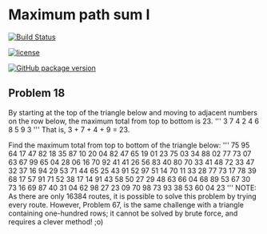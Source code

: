 # Maximum path sum I


[![Build Status](https://travis-ci.org/hecey/problem18.svg?branch=master)](https://travis-ci.org/hecey/problem18)

[![license](https://img.shields.io/github/license/hecey/problem18.svg?branch=master)]()

[![GitHub package version](https://img.shields.io/github/package-json/v/hecey/problem18.svg?branch=master)]()

## Problem 18
By starting at the top of the triangle below and moving to adjacent numbers on the row below, the maximum total from top to bottom is 23.
'''
3
7 4
2 4 6
8 5 9 3
'''
That is, 3 + 7 + 4 + 9 = 23.

Find the maximum total from top to bottom of the triangle below:
'''
75
95 64
17 47 82
18 35 87 10
20 04 82 47 65
19 01 23 75 03 34
88 02 77 73 07 63 67
99 65 04 28 06 16 70 92
41 41 26 56 83 40 80 70 33
41 48 72 33 47 32 37 16 94 29
53 71 44 65 25 43 91 52 97 51 14
70 11 33 28 77 73 17 78 39 68 17 57
91 71 52 38 17 14 91 43 58 50 27 29 48
63 66 04 68 89 53 67 30 73 16 69 87 40 31
04 62 98 27 23 09 70 98 73 93 38 53 60 04 23
'''
NOTE: As there are only 16384 routes, it is possible to solve this problem by trying every route. However, Problem 67, is the same challenge with a triangle containing one-hundred rows; it cannot be solved by brute force, and requires a clever method! ;o)
